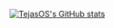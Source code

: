 [![TejasOS's GitHub stats](https://github-readme-stats.vercel.app/api?username=TejasOS&theme=material-palenight)](https://github.com/anuraghazra/github-readme-stats)



